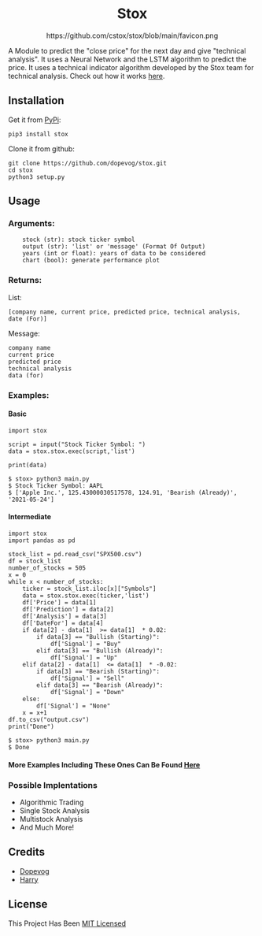 <center>
 <h1>Stox</h1>
</center>
<center>https://github.com/cstox/stox/blob/main/favicon.png</center>

A Module to predict the "close price" for the next day and give "technical analysis". It 
 uses a Neural Network and the LSTM algorithm to predict the price. It uses a technical 
 indicator algorithm developed by the Stox team for technical analysis. Check out how it works [here](https://github.com/cstox/stox/blob/main/Workings.md).

## Installation
Get it from [PyPi](https://pypi.org/project/stox/):
```
pip3 install stox
```
Clone it from github:
```
git clone https://github.com/dopevog/stox.git
cd stox
python3 setup.py
```

## Usage
### Arguments:
```
    stock (str): stock ticker symbol
    output (str): 'list' or 'message' (Format Of Output)
    years (int or float): years of data to be considered
    chart (bool): generate performance plot
```

### Returns:
List: 
```
[company name, current price, predicted price, technical analysis, date (For)]
```
Message:
```
company name
current price
predicted price
technical analysis
data (for)
```

### Examples:
#### Basic
```
import stox

script = input("Stock Ticker Symbol: ")
data = stox.stox.exec(script,'list')

print(data)
```
```
$ stox> python3 main.py
$ Stock Ticker Symbol: AAPL
$ ['Apple Inc.', 125.43000030517578, 124.91, 'Bearish (Already)', '2021-05-24']
```
#### Intermediate
```
import stox
import pandas as pd

stock_list = pd.read_csv("SPX500.csv") 
df = stock_list 
number_of_stocks = 505 
x = 0
while x < number_of_stocks:
    ticker = stock_list.iloc[x]["Symbols"]
    data = stox.stox.exec(ticker,'list')
    df['Price'] = data[1] 
    df['Prediction'] = data[2]
    df['Analysis'] = data[3]
    df['DateFor'] = data[4]
    if data[2] - data[1]  >= data[1]  * 0.02:
        if data[3] == "Bullish (Starting)":
            df['Signal'] = "Buy"
        elif data[3] == "Bullish (Already)":
            df['Signal'] = "Up"
    elif data[2] - data[1]  <= data[1]  * -0.02:
        if data[3] == "Bearish (Starting)":
            df['Signal'] = "Sell"
        elif data[3] == "Bearish (Already)":
            df['Signal'] = "Down"
    else:
        df['Signal'] = "None"
    x = x+1
df.to_csv("output.csv") 
print("Done") 
```
```
$ stox> python3 main.py
$ Done
```
#### More Examples Including These Ones Can Be Found [Here](https://github.com/cstox/stox/tree/main/Examples)

### Possible Implentations
* Algorithmic Trading
* Single Stock Analysis
* Multistock Analysis
* And Much More!

## Credits
* [Dopevog](https://github.com/dopevog)
* [Harry](https://github.com/fineans)

## License
This Project Has Been [MIT Licensed](https://github.com/cstox/stox/blob/main/License.txt)
